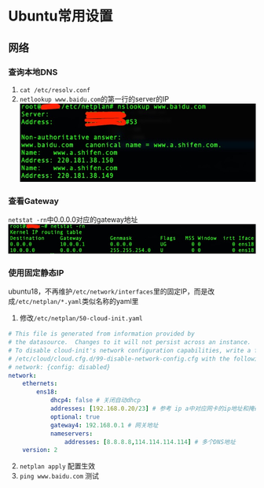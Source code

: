 # Ubuntu常用设置

## 网络

### 查询本地DNS

1. `cat /etc/resolv.conf`
2. `netlookup www.baidu.com`的第一行的server的IP
![ubuntu_dns](ubuntu_dns.jpg)

### 查看Gateway

`netstat -rn`中0.0.0.0对应的gateway地址
![ubuntu_gateway](ubuntu_gateway.jpg)

### 使用固定静态IP

ubuntu18，不再维护`/etc/network/interfaces`里的固定IP，而是改成`/etc/netplan/*.yaml`类似名称的yaml里

1. 修改`/etc/netplan/50-cloud-init.yaml`
```yaml
# This file is generated from information provided by
# the datasource.  Changes to it will not persist across an instance.
# To disable cloud-init's network configuration capabilities, write a file
# /etc/cloud/cloud.cfg.d/99-disable-network-config.cfg with the following:
# network: {config: disabled}
network:
    ethernets:
        ens18:
            dhcp4: false # 关闭自动dhcp
            addresses: [192.168.0.20/23] # 参考 ip a中对应网卡的ip地址和掩码
            optional: true
            gateway4: 192.168.0.1 # 网关地址
            nameservers:
                addresses: [8.8.8.8,114.114.114.114] # 多个DNS地址
    version: 2
```
2. `netplan apply` 配置生效
3. `ping www.baidu.com` 测试